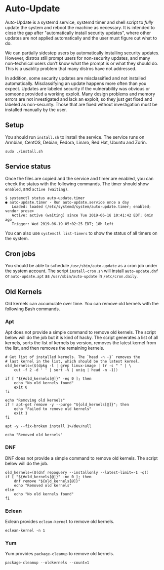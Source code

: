 # Auto-Update

Auto-Update is a systemd service, systemd timer and shell script to *fully* update the system and reboot the machine as necessary. It is intended to close the gap after "automatically install security updates", where other updates are not applied automatically and the user must figure out what to do.

We can partially sidestep users by automatically installing security updates. However, distros still prompt users for non-security updates, and many non-technical users don't know what the prompt is or what they should do. This is a usablity problem that many distros have not addressed.

In addition, some security updates are misclassified and not installed automatically. Misclassifying an update happens more often than you expect. Updates are labeled security if the vulnerability was obvious or someone provided a working exploit. Many design problems and memory errors are not investigated and lack an exploit, so they just get fixed and labeled as non-security. Those that are fixed without investigation must be installed manually by the user.

## Setup

You should run `install.sh` to install the service. The service runs on Armbian, CentOS, Debian, Fedora, Linaro, Red Hat, Ubuntu and Zorin.

```
sudo ./install.sh
```

## Service status

Once the files are copied and the service and timer are enabled, you can check the status with the following commands. The timer should show `enabled`, and `active (waiting)`.

```
$ systemctl status auto-update.timer
● auto-update.timer - Run auto-update.service once a day
   Loaded: loaded (/etc/systemd/system/auto-update.timer; enabled; vendor prese>
   Active: active (waiting) since Tue 2019-06-18 10:41:42 EDT; 6min ago
   Trigger: Wed 2019-06-19 05:02:25 EDT; 18h left
```

You can also use `systemctl list-timers` to show the status of all timers on the system.

## Cron jobs

You should be able to schedule `/usr/sbin/auto-update` as a cron job under the system account. The script `install-cron.sh` will install `auto-update.dnf` or `auto-update.apt` as `/usr/sbin/auto-update` in `/etc/cron.daily`.

## Old Kernels

Old kernels can accumulate over time. You can remove old kernels with the following Bash commands.

### Apt

Apt does not provide a simple command to remove old kernels. The script below will do the job but it is kind of hacky. The script generates a list of all kernels, sorts the list of kernels by version, removes the latest kernel from the list, and then removes the remaining kernels.

```
# Get list of installed kernels. The `head -n -1` removes the
# last kernel in the list, which should be the latest kernel.
old_kernels=($(dpkg -l | grep linux-image | tr -s " " | \
    cut -f 2 -d ' ' | sort -V | uniq | head -n -1))

if [ "${#old_kernels[@]}" -eq 0 ]; then
    echo "No old kernels found"
    exit 0
fi

echo "Removing old kernels"
if ! apt-get remove -y --purge "${old_kernels[@]}"; then
    echo "Failed to remove old kernels"
    exit 1
fi

apt -y --fix-broken install 1>/dev/null

echo "Removed old kernels"
```

### DNF

DNF does not provide a simple command to remove old kernels. The script below will do the job.

```
old_kernels=($(dnf repoquery --installonly --latest-limit=-1 -q))
if [ "${#old_kernels[@]}" -ne 0 ]; then
    dnf remove "${old_kernels[@]}"
    echo "Removed old kernels"
else
    echo "No old kernels found"
fi
```

### Eclean

Eclean provides `eclean-kernel` to remove old kernels.

```
eclean-kernel -n 1
```

### Yum

Yum provides `package-cleanup` to remove old kernels.

```
package-cleanup --oldkernels --count=1
```
